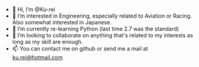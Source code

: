 - 👋 Hi, I’m @Ku-rei
- 👀 I’m interested in Engineering, especially related to Aviation or Racing. Also somewhat interested in Japanese.
- 🌱 I’m currently re-learning Python (last time 2.7 was the standard)
- 💞️ I’m looking to collaborate on anything that's related to my interests as long as my skill are enough.
- 📫 You can contact me on github or send me a mail at ku.rei@hotmail.com
<!---
Ku-rei/Ku-rei is a ✨ special ✨ repository because its `README.md` (this file) appears on your GitHub profile.
You can click the Preview link to take a look at your changes.
--->
